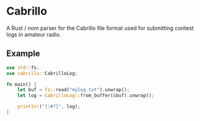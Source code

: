 # Cabrillo

A Rust / nom parser for the Cabrillo file format used for submitting contest logs in amateur radio.

## Example

```rust
use std::fs;
use cabrillo::CabrilloLog;

fn main() {
	let buf = fs::read("mylog.txt").unwrap();
	let log = CabrilloLog::from_buffer(&buf).unwrap();

	println!("{:#?}", log);
}
```
